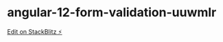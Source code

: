 # angular-12-form-validation-uuwmlr

[Edit on StackBlitz ⚡️](https://stackblitz.com/edit/angular-12-form-validation-uuwmlr)